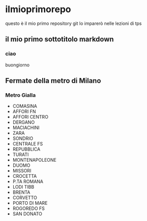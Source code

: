 # ilmioprimorepo
questo è il mio primo repository git lo imparerò nelle lezioni di tps
## il mio primo sottotitolo markdown
### ciao
buongiorno
## Fermate della metro di Milano
### Metro Gialla
- COMASINA
- AFFORI FN
- AFFORI CENTRO
- DERGANO
- MACIACHINI
- ZARA
- SONDRIO
- CENTRALE FS
- REPUBBLICA
- TURATI
- MONTENAPOLEONE
- DUOMO
- MISSORI
- CROCETTA
- P.TA ROMANA
- LODI TIBB
- BRENTA
- CORVETTO
- PORTO DI MARE
- ROGOREDO FS
- SAN DONATO